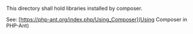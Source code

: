 This directory shall hold libraries installed by composer.

See: [https://php-ant.org/index.php/Using_Composer](Using Composer in PHP-Ant)